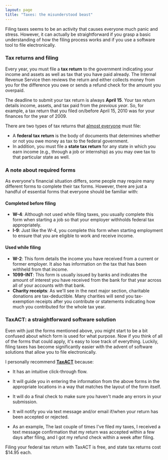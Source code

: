 ```yaml
---
layout: page
title: "Taxes: the misunderstood beast"
---
```


Filing taxes seems to be an activity that causes everyone much panic and stress. However, it can actually be straightforward if you grasp a basic understanding of how the filing process works and if you use a software tool to file electronically.

### Tax returns and filing

Every year, you must file a **tax return** to the government indicating your income and assets as well as tax that you have paid already. The Internal Revenue Service then reviews the return and either collects money from you for the difference you owe or sends a refund check for the amount you overpaid.

The deadline to submit your tax return is always **April 15**. Your tax return details income, assets, and tax paid from the *previous year*. So, for example, a tax return that you filed on/before April 15, 2010 was for your finances for the year of 2009.

There are two types of tax returns that [almost everyone](http://www.irs.gov/uac/Do-I-have-to-File-a-Tax-Return?) must file:

* A **federal tax return** is the body of documents that determines whether or not you owe money as tax to the federal government.
* In addition, you must file a **state tax return** for any state in which you earn income (e.g., through a job or internship) as you may owe tax to that particular state as well.

### A note about required forms

As everyone's financial situation differs, some people may require many different forms to complete their tax forms. However, there are just a handful of essential forms that everyone should be familiar with:

#### Completed before filing

* **W-4**: Although not used while filing taxes, you usually complete this form when starting a job so that your employer withholds federal tax appropriately.
* **I-9**: Just like the W-4, you complete this form when starting employment to ensure that you are eligible to work and receive income.

#### Used while filing

* **W-2**: This form details the income you have received from a current or former employer. It also has information on the tax that has been withheld from that income.
* **1099-INT**: This form is usually issued by banks and indicates the amount of interest you have received from the bank for that year across all of your accounts with that bank.
* **Charity receipts**: As we'll see in the next major section, charitable donations are tax-deductible. Many charities will send you tax-exemption receipts after you contribute or statements indicating how much you contributed for the whole tax year.

### TaxACT: a straightforward software solution

Even with just the forms mentioned above, you might start to be a bit confused about which form is used for what purpose. Now if you think of all of the forms that could apply, it's easy to lose track of everything. Luckily, filing taxes has become significantly easier with the advent of software solutions that allow you to file electronically.

I personally recommend **[TaxACT](http://www.taxact.com/)** because:

* It has an intuitive click-through flow.
* It will guide you in entering the information from the above forms in the appropriate locations in a way that matches the layout of the form itself.
* It will do a final check to make sure you haven't made any errors in your submission.
* It will notify you via text message and/or email if/when your return has been accepted or rejected.

* As an example, The last couple of times I've filed my taxes, I received a text message confirmation that my return was accepted within a few days after filing, and I got my refund check within a week after filing.

Filing your federal tax return with TaxACT is free, and state tax returns cost $14.95 each.
